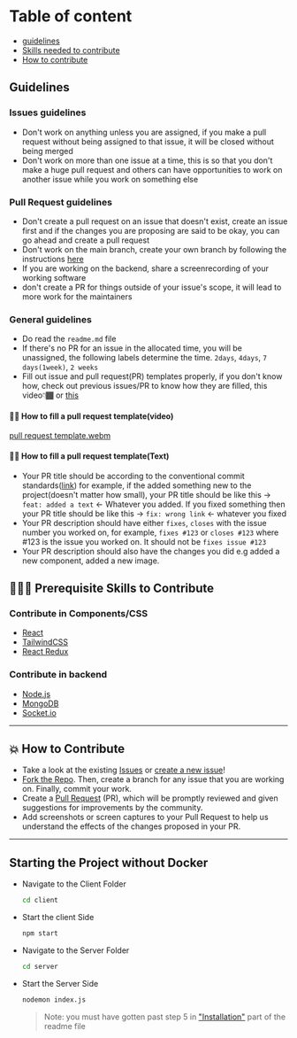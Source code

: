 # Table of content

- [guidelines](#guidelines)
- [Skills needed to contribute](#-prerequisite-skills-to-contribute)
- [How to contribute](#-how-to-contribute)

## Guidelines
### Issues guidelines
- Don't work on anything unless you are assigned, if you make a pull request without being assigned to that issue, it will be closed without being merged
- Don't work on more than one issue at a time, this is so that you don't make a huge pull request and others can have opportunities to work on another issue while you work on something else

### Pull Request guidelines
- Don't create a pull request on an issue that doesn't exist, create an issue first and if the changes you are proposing are said to be okay, you can go ahead and create a pull request
- Don't work on the main branch, create your own branch by following the instructions [here](#-how-to-make-a-pull-request)
- If you are working on the backend, share a screenrecording of your working software
- don't create a PR for things outside of your issue's scope, it will lead to more work for the maintainers

### General guidelines
- Do read the `readme.md` file
- If there's no PR for an issue in the allocated time, you will be unassigned, the following labels determine the time. `2days`, `4days`, `7 days(1week)`, `2 weeks`
- Fill out issue and pull request(PR) templates properly, if you don't know how, check out previous issues/PR to know how they are filled, this video👇🏾 or [this](#-how-to-fill-a-pull-request-templatetext)

#### 👌🏾 How to fill a pull request template(video)

[pull request template.webm](https://user-images.githubusercontent.com/78784850/195570788-05a6fe61-a9a3-4abe-ae17-936ffd6ea171.webm)

#### 👌🏾 How to fill a pull request template(Text)

- Your PR title should be according to the conventional commit standards([link](https://gist.github.com/Zekfad/f51cb06ac76e2457f11c80ed705c95a3)) for example, if the added something new to the project(doesn't matter how small), your PR title should be like this -> `feat: added a text` <- Whatever you added. If you fixed something then your PR title should be like this -> `fix: wrong link` <- whatever you fixed
- Your PR description should have either `fixes`, `closes` with the issue number you worked on, for example, `fixes #123` or `closes #123` where #123 is the issue you worked on. It should not be `fixes issue #123`
- Your PR description should also have the changes you did e.g added a new component, added a new image.

## 👩🏽‍💻 Prerequisite Skills to Contribute

### Contribute in Components/CSS

- [React](https://reactjs.org/)
- [TailwindCSS](https://tailwindcss.com/)
- [React Redux](https://react-redux.js.org/)

### Contribute in backend

- [Node.js](https://nodejs.org/)
- [MongoDB](https://www.mongodb.com/)
- [Socket.io](https://socket.io/)

---

## 💥 How to Contribute

- Take a look at the existing [Issues](https://github.com/Dun-sin/Whisper/issues) or [create a new issue](https://github.com/Dun-sin/Whisper/issues/new/choose)!
- [Fork the Repo](https://github.com/Dun-sin/Whisper/fork). Then, create a branch for any issue that you are working on. Finally, commit your work.
- Create a [Pull Request](https://github.com/Dun-sin/Whisper/compare) (PR), which will be promptly reviewed and given suggestions for improvements by the community.
- Add screenshots or screen captures to your Pull Request to help us understand the effects of the changes proposed in your PR.

---

## Starting the Project without Docker

- Navigate to the Client Folder
  ```bash
  cd client
  ```
- Start the client Side
  ```bash
  npm start
  ```
- Navigate to the Server Folder
  ```bash
  cd server
  ```
- Start the Server Side
  ```bash
  nodemon index.js
  ```
  > Note: you must have gotten past step 5 in ["Installation"](https://github.com/Dun-sin/Whisper#%EF%B8%8F-installation) part of the readme file
